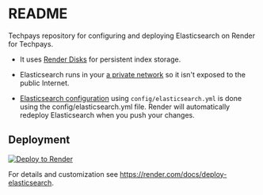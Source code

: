 # README

Techpays repository for configuring and deploying Elasticsearch on Render for Techpays.

* It uses [Render Disks](https://render.com/docs/disks) for persistent index storage.

* Elasticsearch runs in your [a private network](https://render.com/docs/private-services) so it isn't exposed to the public Internet.

* [Elasticsearch configuration](https://www.elastic.co/guide/en/elasticsearch/reference/current/settings.html) using `config/elasticsearch.yml` is done using the config/elasticsearch.yml file. Render will automatically redeploy Elasticsearch when you push your changes.

## Deployment

[![Deploy to Render](https://render.com/images/deploy-to-render-button.svg)](https://render.com/deploy)

For details and customization see https://render.com/docs/deploy-elasticsearch.
